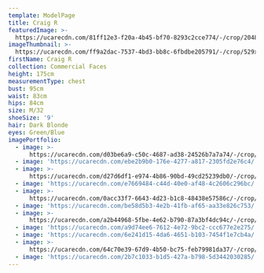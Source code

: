```yaml
---
template: ModelPage
title: Craig R
featuredImage: >-
  https://ucarecdn.com/81ff12e3-f20a-4b45-bf70-8293c2cce774/-/crop/2048x881/0,333/-/preview/
imageThumbnail: >-
  https://ucarecdn.com/ff9a2dac-7537-4bd3-bb8c-6fbdbe205791/-/crop/529x742/489,425/-/preview/
firstName: Craig R
collection: Commercial Faces
height: 175cm
measurementType: chest
bust: 95cm
waist: 83cm
hips: 84cm
size: M/32
shoeSize: '9'
hair: Dark Blonde
eyes: Green/Blue
imagePortfolio:
  - image: >-
      https://ucarecdn.com/d03be6a9-c50c-4687-ad38-24526b7a7a74/-/crop/900x1377/128,606/-/preview/
  - image: 'https://ucarecdn.com/ebe2b9b0-176e-4277-a817-2305fd2e76c4/'
  - image: >-
      https://ucarecdn.com/d27d6df1-e974-4b86-90bd-49cd25239db0/-/crop/1463x1718/0,330/-/preview/
  - image: 'https://ucarecdn.com/e7669484-c44d-40e0-af48-4c2606c296bc/'
  - image: >-
      https://ucarecdn.com/0acc33f7-6643-4d23-b1c8-48438e57586c/-/crop/462x625/0,68/-/preview/
  - image: 'https://ucarecdn.com/be58d5b3-4e2b-41fb-af65-aa33e826c753/'
  - image: >-
      https://ucarecdn.com/a2b44968-5fbe-4e62-b790-87a3bf4dc94c/-/crop/1366x1863/0,185/-/preview/
  - image: 'https://ucarecdn.com/a9d74ee6-7612-4e72-9bc2-ccc677e2e275/'
  - image: 'https://ucarecdn.com/6e241d15-4da6-4651-b103-7454f1e7cb4a/'
  - image: >-
      https://ucarecdn.com/64c70e39-67d9-4b50-bc75-feb79981da37/-/crop/1510x1687/0,361/-/preview/
  - image: 'https://ucarecdn.com/2b7c1033-b1d5-427a-b798-5d3442030285/'
---
```


